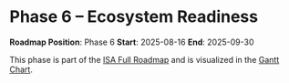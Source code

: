 # Phase 6 – Ecosystem Readiness

**Roadmap Position**: Phase 6
**Start**: 2025-08-16
**End**: 2025-09-30

This phase is part of the [ISA Full Roadmap](../ISA_Roadmap_Full_Expanded.md) and is visualized in the [Gantt Chart](../ISA_Roadmap_Gantt.png).